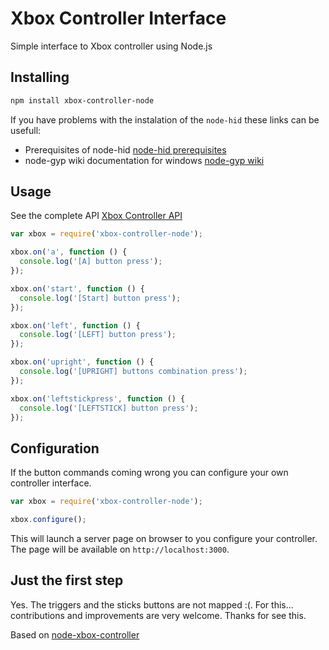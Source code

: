 Xbox Controller Interface
====================

Simple interface to Xbox controller using Node.js

## Installing

```bash
npm install xbox-controller-node
```

If you have problems with the instalation of the `node-hid` these links can be usefull:

- Prerequisites of node-hid [node-hid prerequisites](https://github.com/node-hid/node-hid#prerequisites)
- node-gyp wiki documentation for windows [node-gyp wiki](https://github.com/TooTallNate/node-gyp/wiki/Visual-Studio-2010-Setup)

## Usage

See the complete API [Xbox Controller API](https://github.com/mapaiva/xbox-controller-node/wiki)

``` javascript
var xbox = require('xbox-controller-node');

xbox.on('a', function () {
  console.log('[A] button press');
});

xbox.on('start', function () {
  console.log('[Start] button press');
});

xbox.on('left', function () {
  console.log('[LEFT] button press');
});

xbox.on('upright', function () {
  console.log('[UPRIGHT] buttons combination press');
});

xbox.on('leftstickpress', function () {
  console.log('[LEFTSTICK] button press');
});
```

## Configuration

If the button commands coming wrong you can configure your own controller interface.

``` javascript
var xbox = require('xbox-controller-node');

xbox.configure();
```

This will launch a server page on browser to you configure your controller. The page will be available on `http://localhost:3000`.

## Just the first step

Yes. The triggers and the sticks buttons are not mapped :(. For this... contributions and improvements are very welcome. Thanks for see this.

  Based on [node-xbox-controller](https://github.com/andrew/node-xbox-controller)
